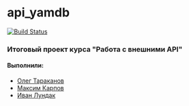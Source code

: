 # api_yamdb
[![Build Status](https://travis-ci.com/TurboKach/api_yamdb.svg?token=KJmhNqXGNNzsHsujyytz&branch=Dev)](https://travis-ci.com/TurboKach/api_yamdb)
### Итоговый проект курса "Работа с внешними API"  
#### Выполнили:
- [Олег Тараканов](https://github.com/nonameists)
- [Максим Карпов](https://github.com/TurboKach) 
- [Иван Лундак](https://github.com/netshy)
